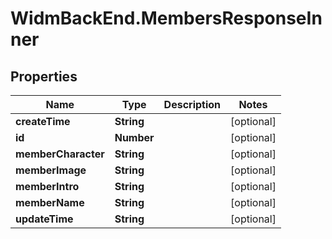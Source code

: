 # WidmBackEnd.MembersResponseInner

## Properties

Name | Type | Description | Notes
------------ | ------------- | ------------- | -------------
**createTime** | **String** |  | [optional] 
**id** | **Number** |  | [optional] 
**memberCharacter** | **String** |  | [optional] 
**memberImage** | **String** |  | [optional] 
**memberIntro** | **String** |  | [optional] 
**memberName** | **String** |  | [optional] 
**updateTime** | **String** |  | [optional] 


